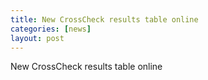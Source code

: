 ```yaml
---
title: New CrossCheck results table online
categories: [news]
layout: post
---
```


New CrossCheck results table online
